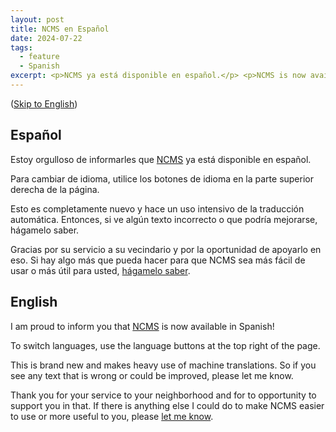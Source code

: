 ```yaml
---
layout: post
title: NCMS en Español
date: 2024-07-22
tags:
  - feature
  - Spanish
excerpt: <p>NCMS ya está disponible en español.</p> <p>NCMS is now available in Spanish!</p>
---
```


([Skip to English](#english))

## Español

Estoy orgulloso de informarles que [NCMS](https://ncmanager.org) ya está disponible en español.

Para cambiar de idioma, utilice los botones de idioma en la parte superior
derecha de la página.

Esto es completamente nuevo y hace un uso intensivo de la traducción automática.
Entonces, si ve algún texto incorrecto o que podría mejorarse, hágamelo saber.

Gracias por su servicio a su vecindario y por la oportunidad de apoyarlo en eso.
Si hay algo más que pueda hacer para que NCMS sea más fácil de usar o más útil
para usted, [hágamelo saber](mailto:info@ncmanager.org).

## <a name="english">English</a>

I am proud to inform you that [NCMS](https://ncmanager.org) is now available in Spanish!

To switch languages, use the language buttons at the top right of the page.

This is brand new and makes heavy use of machine translations. So if you see any
text that is wrong or could be improved, please let me know.

Thank you for your service to your neighborhood and for to opportunity to
support you in that. If there is anything else I could do to make NCMS easier to
use or more useful to you, please [let me know](mailto:info@ncmanager.org).
